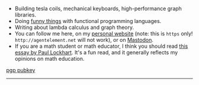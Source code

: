 - Building tesla coils, mechanical keyboards, high-performance graph libraries.
- Doing [funny things](https://github.com/AgentElement/functional-supercollider) with functional programming languages.
- Writing about lambda calculus and graph theory.
- You can follow me here, on my [personal website](https://agentelement.net)
  (note: this is `https` only! `http://agentelement.net` will not work),
  or on [Mastodon](https://mathstodon.xyz/@AgentElement).
- If you are a math student or math educator, I think you should read
  [this essay by Paul Lockhart](https://web.archive.org/web/20240401130044/https://maa.org/sites/default/files/pdf/devlin/LockhartsLament.pdf).
  It's a fun read, and it generally reflects my opinions on math
  education.

[pgp pubkey](https://agentelement.net/pgp)

***
